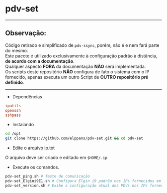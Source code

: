 # pdv-set
___
## Observação:

Código retirado e simplificado de `pdv-ssync`, porém, não é e nem fará parte do mesmo.  
Este pacote é utilizado exclusivamente à configuração padrão à distância, **de acordo com a documentação**.  
Qualquer aspecto **FORA** da documentação **NÃO** será implementada.  
Os scripts deste repositório **NÃO** configura de fato o sistema com o IP fornecido, apenas executa um outro Script de **OUTRO repositório pré definido**.  
___

- Dependências

```ini
iputils
openssh
sshpass
```

- Instalando  

```bash
cd /opt
git clone https://github.com/elppans/pdv-set.git && cd pdv-set
```
- Edite o arquivo ip.txt

O arquivo deve ser criado e editado em `$HOME/.ip`  

- Execute os comandos.

```bash
pdv-set_ping.sh # Teste de comunicação
pdv-set_Elgini9E1.sh # Configura Elgin i9 padrão nos IPs fornecidos em ip*.txt
pdv-set_version.sh # Exibe a configuração atual dos PDVs nos IPs fornecidos em ip*.txt
```
